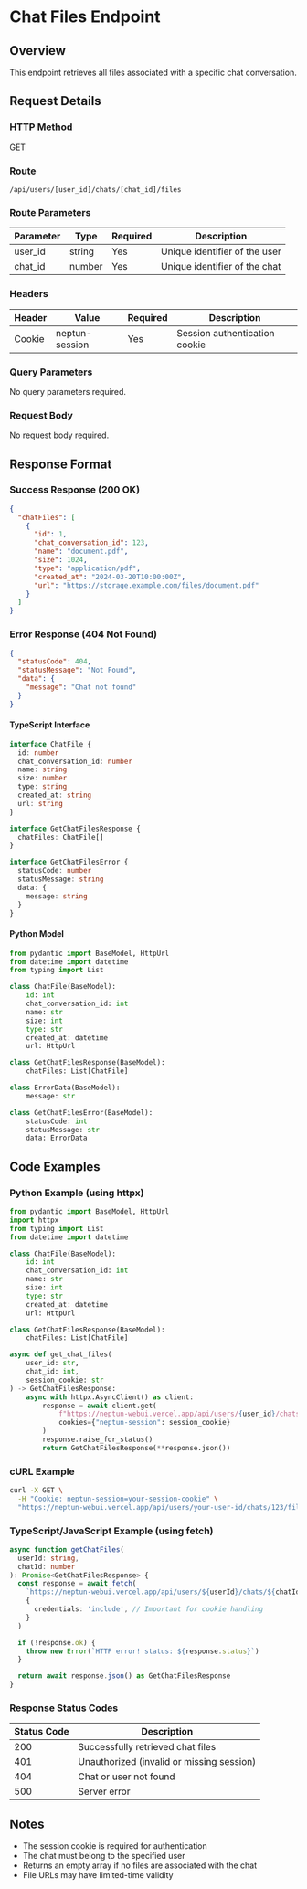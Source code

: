 # Chat Files Endpoint

## Overview

This endpoint retrieves all files associated with a specific chat conversation.

## Request Details

### HTTP Method

GET

### Route

`/api/users/[user_id]/chats/[chat_id]/files`

### Route Parameters

| Parameter | Type   | Required | Description                   |
| --------- | ------ | -------- | ----------------------------- |
| user_id   | string | Yes      | Unique identifier of the user |
| chat_id   | number | Yes      | Unique identifier of the chat |

### Headers

| Header | Value          | Required | Description                   |
| ------ | -------------- | -------- | ----------------------------- |
| Cookie | neptun-session | Yes      | Session authentication cookie |

### Query Parameters

No query parameters required.

### Request Body

No request body required.

## Response Format

### Success Response (200 OK)

```json
{
  "chatFiles": [
    {
      "id": 1,
      "chat_conversation_id": 123,
      "name": "document.pdf",
      "size": 1024,
      "type": "application/pdf",
      "created_at": "2024-03-20T10:00:00Z",
      "url": "https://storage.example.com/files/document.pdf"
    }
  ]
}
```

### Error Response (404 Not Found)

```json
{
  "statusCode": 404,
  "statusMessage": "Not Found",
  "data": {
    "message": "Chat not found"
  }
}
```

#### TypeScript Interface

```typescript
interface ChatFile {
  id: number
  chat_conversation_id: number
  name: string
  size: number
  type: string
  created_at: string
  url: string
}

interface GetChatFilesResponse {
  chatFiles: ChatFile[]
}

interface GetChatFilesError {
  statusCode: number
  statusMessage: string
  data: {
    message: string
  }
}
```

#### Python Model

```python
from pydantic import BaseModel, HttpUrl
from datetime import datetime
from typing import List

class ChatFile(BaseModel):
    id: int
    chat_conversation_id: int
    name: str
    size: int
    type: str
    created_at: datetime
    url: HttpUrl

class GetChatFilesResponse(BaseModel):
    chatFiles: List[ChatFile]

class ErrorData(BaseModel):
    message: str

class GetChatFilesError(BaseModel):
    statusCode: int
    statusMessage: str
    data: ErrorData
```

## Code Examples

### Python Example (using httpx)

```python
from pydantic import BaseModel, HttpUrl
import httpx
from typing import List
from datetime import datetime

class ChatFile(BaseModel):
    id: int
    chat_conversation_id: int
    name: str
    size: int
    type: str
    created_at: datetime
    url: HttpUrl

class GetChatFilesResponse(BaseModel):
    chatFiles: List[ChatFile]

async def get_chat_files(
    user_id: str,
    chat_id: int,
    session_cookie: str
) -> GetChatFilesResponse:
    async with httpx.AsyncClient() as client:
        response = await client.get(
            f"https://neptun-webui.vercel.app/api/users/{user_id}/chats/{chat_id}/files",
            cookies={"neptun-session": session_cookie}
        )
        response.raise_for_status()
        return GetChatFilesResponse(**response.json())
```

### cURL Example

```bash
curl -X GET \
  -H "Cookie: neptun-session=your-session-cookie" \
  "https://neptun-webui.vercel.app/api/users/your-user-id/chats/123/files"
```

### TypeScript/JavaScript Example (using fetch)

```typescript
async function getChatFiles(
  userId: string,
  chatId: number
): Promise<GetChatFilesResponse> {
  const response = await fetch(
    `https://neptun-webui.vercel.app/api/users/${userId}/chats/${chatId}/files`,
    {
      credentials: 'include', // Important for cookie handling
    }
  )

  if (!response.ok) {
    throw new Error(`HTTP error! status: ${response.status}`)
  }

  return await response.json() as GetChatFilesResponse
}
```

### Response Status Codes

| Status Code | Description                               |
| ----------- | ----------------------------------------- |
| 200         | Successfully retrieved chat files         |
| 401         | Unauthorized (invalid or missing session) |
| 404         | Chat or user not found                    |
| 500         | Server error                              |

## Notes

- The session cookie is required for authentication
- The chat must belong to the specified user
- Returns an empty array if no files are associated with the chat
- File URLs may have limited-time validity
